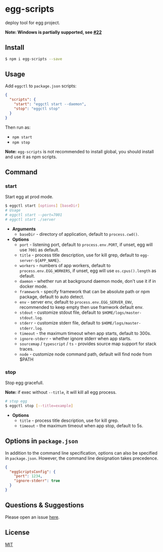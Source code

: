 # egg-scripts

deploy tool for egg project.

**Note: Windows is partially supported, see [#22](https://github.com/eggjs/egg-scripts/pull/22)**

## Install

```bash
$ npm i egg-scripts --save
```

## Usage

Add `eggctl` to `package.json` scripts:

```json
{
  "scripts": {
    "start": "eggctl start --daemon",
    "stop": "eggctl stop"
  }
}
```

Then run as:

- `npm start`
- `npm stop`

**Note:** `egg-scripts` is not recommended to install global, you should install and use it as npm scripts.

## Command

### start

Start egg at prod mode.

```bash
$ eggctl start [options] [baseDir]
# Usage
# eggctl start --port=7001
# eggctl start ./server
```

- **Arguments**
  - `baseDir` - directory of application, default to `process.cwd()`.
- **Options**
  - `port` - listening port, default to `process.env.PORT`, if unset, egg will use `7001` as default.
  - `title` - process title description, use for kill grep, default to `egg-server-${APP_NAME}`.
  - `workers` - numbers of app workers, default to `process.env.EGG_WORKERS`, if unset, egg will use `os.cpus().length`  as default.
  - `daemon` - whether run at background daemon mode, don't use it if in docker mode.
  - `framework` - specify framework that can be absolute path or npm package, default to auto detect.
  - `env` - server env, default to `process.env.EGG_SERVER_ENV`, recommended to keep empty then use framwork default env.
  - `stdout` - customize stdout file, default to `$HOME/logs/master-stdout.log`.
  - `stderr` - customize stderr file, default to `$HOME/logs/master-stderr.log`.
  - `timeout` - the maximum timeout when app starts, default to 300s.
  - `ignore-stderr` - whether ignore stderr when app starts.
  - `sourcemap` / `typescript` / `ts` - provides source map support for stack traces.
  - `node` - customize node command path, default will find node from $PATH

### stop

Stop egg gracefull.

**Note:** if exec without `--title`, it will kill all egg process.

```bash
# stop egg
$ eggctl stop [--title=example]
```

- **Options**
  - `title` - process title description, use for kill grep.
  - `timeout` - the maximum timeout when app stop, default to 5s.

## Options in `package.json`

In addition to the command line specification, options can also be specified in `package.json`. However, the command line designation takes precedence.

```json
{
  "eggScriptsConfig": {
    "port": 1234,
    "ignore-stderr": true
  }
}
```


## Questions & Suggestions

Please open an issue [here](https://github.com/eggjs/egg/issues?q=is%3Aissue+is%3Aopen+sort%3Aupdated-desc).

## License

[MIT](LICENSE)

